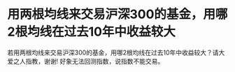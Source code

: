 # 用两根均线来交易沪深300的基金，用哪2根均线在过去10年中收益较大

若用两根均线来交易沪深300的基金，用哪2根均线在过去10年中收益较大？请大爱之人指教，谢谢!
好象无法回测指数，说指数不能交易。